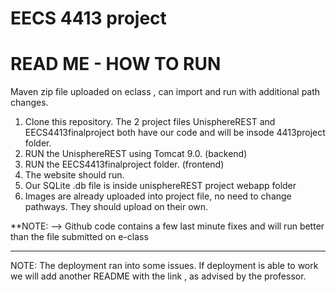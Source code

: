 # EECS 4413 project

# READ ME - HOW TO RUN



Maven zip file uploaded on eclass , can import and run with additional path changes.


1. Clone this repository. The 2 project files UnisphereREST and EECS4413finalproject both have our code and will be insode 4413project folder.
2.  RUN the UnisphereREST using Tomcat 9.0. (backend)
3. RUN the EECS4413finalproject folder. (frontend)
4. The website should run.
5. Our SQLite .db file is inside unisphereREST project webapp folder
6. Images are already uploaded into project file, no need to change pathways. They should upload on their own.


**NOTE: --> Github code contains a few last minute fixes and will run better than the file submitted on e-class

-------------------------------------------------------

NOTE: The deployment ran into some issues. If deployment is able to work we will add another README with the link , as advised by the professor.


